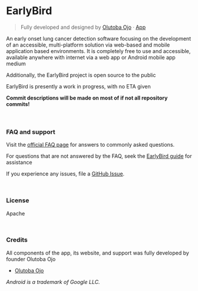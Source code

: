 # EarlyBird
> Fully developed and designed by  [Olutoba Ojo](https://tobaojo.com) &middot; [App](https://tobaojo.com) <!-- Replace link with download link) -->

An early onset lung cancer detection software focusing on the development of an accessible, multi-platform solution via web-based and mobile application based environments. It is completely free to use and accessible, available anywhere with internet via a web app or Android mobile app medium

Additionally, the EarlyBird project is open source to the public

EarlyBird is presently a work in progress, with no ETA given

**Commit descriptions will be made on most of if not all repository commits!**
<br><br><br>


### FAQ and support

Visit the [official FAQ page](https://toba-o.github.io/EarlyBird/support/) for answers to commonly asked questions.

For questions that are not answered by the FAQ, seek the [EarlyBird guide](https://toba-o.github.io/EarlyBird/documentation/) for assistance<!-- Add walter guide link -->

If you experience any issues, file a [GitHub Issue](https://github.com/Toba-O/EarlyBird/issues).

<br>

### License

Apache

<br>

### Credits

All components of the app, its website, and support was fully developed by founder Olutoba Ojo
- [Olutoba Ojo](http://tobaojo.com/)

<i> 
  Android is a trademark of Google LLC. <br>
</i>

